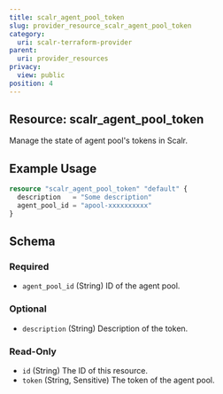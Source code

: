 ```yaml
---
title: scalr_agent_pool_token
slug: provider_resource_scalr_agent_pool_token
category:
  uri: scalr-terraform-provider
parent:
  uri: provider_resources
privacy:
  view: public
position: 4
---
```

## Resource: scalr_agent_pool_token

Manage the state of agent pool's tokens in Scalr.

## Example Usage

```terraform
resource "scalr_agent_pool_token" "default" {
  description   = "Some description"
  agent_pool_id = "apool-xxxxxxxxxx"
}
```

<!-- schema generated by tfplugindocs -->
## Schema

### Required

- `agent_pool_id` (String) ID of the agent pool.

### Optional

- `description` (String) Description of the token.

### Read-Only

- `id` (String) The ID of this resource.
- `token` (String, Sensitive) The token of the agent pool.
